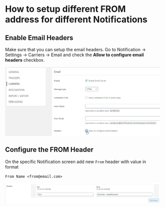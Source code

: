 # How to setup different FROM address for different Notifications

## Enable Email Headers

Make sure that you can setup the email headers. Go to Notification -&gt; Settings -&gt; Carriers -&gt; Email and check the **Allow to configure email headers** checkbox.

![](../../.gitbook/assets/image%20%284%29.png)

## Configure the FROM Header

On the specific Notification screen add new `From` header with value in format

```text
From Name <from@email.com>
```

![](../../.gitbook/assets/image%20%285%29.png)

